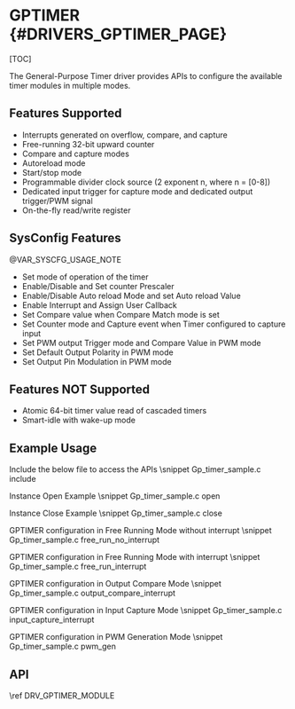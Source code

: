 # GPTIMER {#DRIVERS_GPTIMER_PAGE}

[TOC]

The General-Purpose Timer driver provides APIs to configure the available timer modules
in multiple modes.

## Features Supported

- Interrupts generated on overflow, compare, and capture
- Free-running 32-bit upward counter
- Compare and capture modes
- Autoreload mode
- Start/stop mode
- Programmable divider clock source (2 exponent n, where n = [0-8])
- Dedicated input trigger for capture mode and dedicated output trigger/PWM signal
- On-the-fly read/write register

## SysConfig Features

@VAR_SYSCFG_USAGE_NOTE

- Set mode of operation of the timer
- Enable/Disable and Set counter Prescaler
- Enable/Disable Auto reload Mode and set Auto reload Value
- Enable Interrupt and Assign User Callback
- Set Compare value when Compare Match mode is set
- Set Counter mode and Capture event when Timer configured to capture input
- Set PWM output Trigger mode and Compare Value in PWM mode
- Set Default Output Polarity in PWM mode
- Set Output Pin Modulation in PWM mode

## Features NOT Supported

- Atomic 64-bit timer value read of cascaded timers
- Smart-idle with wake-up mode

## Example Usage

Include the below file to access the APIs
\snippet Gp_timer_sample.c include

Instance Open Example
\snippet Gp_timer_sample.c open

Instance Close Example
\snippet Gp_timer_sample.c close

GPTIMER configuration in Free Running Mode without interrupt
\snippet Gp_timer_sample.c free_run_no_interrupt

GPTIMER configuration in Free Running Mode with interrupt
\snippet Gp_timer_sample.c free_run_interrupt

GPTIMER configuration in Output Compare Mode
\snippet Gp_timer_sample.c output_compare_interrupt

GPTIMER configuration in Input Capture Mode
\snippet Gp_timer_sample.c input_capture_interrupt

GPTIMER configuration in PWM Generation Mode
\snippet Gp_timer_sample.c pwm_gen

## API

\ref DRV_GPTIMER_MODULE
